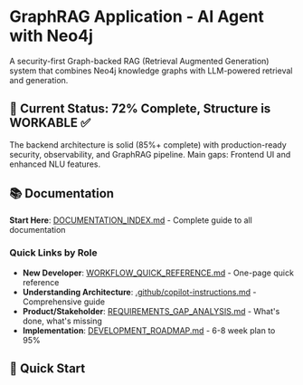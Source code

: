 # GraphRAG Application - AI Agent with Neo4j

A security-first Graph-backed RAG (Retrieval Augmented Generation) system that combines Neo4j knowledge graphs with LLM-powered retrieval and generation.

## 🎯 Current Status: 72% Complete, Structure is WORKABLE ✅

The backend architecture is solid (85%+ complete) with production-ready security, observability, and GraphRAG pipeline. Main gaps: Frontend UI and enhanced NLU features.

## 📚 Documentation

**Start Here**: [DOCUMENTATION_INDEX.md](DOCUMENTATION_INDEX.md) - Complete guide to all documentation

### Quick Links by Role
- **New Developer**: [WORKFLOW_QUICK_REFERENCE.md](WORKFLOW_QUICK_REFERENCE.md) - One-page quick reference
- **Understanding Architecture**: [.github/copilot-instructions.md](.github/copilot-instructions.md) - Comprehensive guide
- **Product/Stakeholder**: [REQUIREMENTS_GAP_ANALYSIS.md](REQUIREMENTS_GAP_ANALYSIS.md) - What's done, what's missing
- **Implementation**: [DEVELOPMENT_ROADMAP.md](DEVELOPMENT_ROADMAP.md) - 6-8 week plan to 95%

## 🚀 Quick Start
